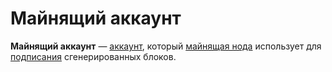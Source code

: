 # Майнящий аккаунт

**Майнящий аккаунт** —  [аккаунт](/ru/blockchain/account/), который [майнящая нода](/ru/blockchain/node/mining-node) использует для [подписания](/ru/blockchain/block/block-signature) сгенерированных блоков.
